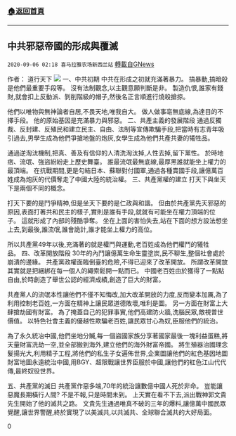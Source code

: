 ###  [:house:返回首頁](https://github.com/ourhimalayas/txt)
---

## 中共邪惡帝國的形成與覆滅
`2020-09-06 02:18 喜马拉雅农场新西兰站` [轉載自GNews](https://gnews.org/zh-hant/336704/)

作者： 道行天下
![](https://s3.amazonaws.com/gnews-media-offload/wp-content/uploads/2020/06/07223322/image0-85-2.jpg)
一、中共初期 中共在形成之初就充滿著暴力。 搞暴動,搞暗殺是他們最重要手段等。 沒有法制觀念,以主觀意願判斷是非。 製造仇恨,誰家有錢財,就會扣上反動派、剝削階級的帽子,然後名正言順進行燒殺搶掠。

他們以唯物與無神論者自居,不畏天地,唯我自大。 做人做事亳無底線,為達目的不擇手段。 他的原始基因是充滿暴力與邪惡。 二、共產主義的發展階段 通過反獨裁、反封建、反殖民和建立民主、自由、法制等宣傳欺騙手段,把當時有志青年吸引過去,男學生成為他們爭搶地盤的炮灰,女學生成為他們共產共妻的犧牲品。

通過逆淘汰機制,把真、善及有信仰的人清洗淘汰掉,人性去掉,留下黨性。 於時地痞、流氓、強盜紛紛走上歷史舞臺。 誰最流氓最無底線,最厚黑誰就能坐上權力的最頂端。 在抗戰期間,更是勾結日本、蘇聯對付國軍,通過各種賣國手段,讓億萬百姓成為炮灰的代價奪走了中國大陸的統治權。 三、共產黨權的建立 打天下與坐天下是兩個不同的概念。

打天下要的是鬥爭精神,但是坐天下要的是仁政與和諧。 但由於共產黨先天邪惡的原因,表面打著共和民主的樣子,實則是誰有手段,就就有可能坐在權力頂端的位子。 這就形成了內部的殘酷爭奪。 坐在上面的害怕失去,站在下面的想方設法想坐上去,到最後,誰流氓,誰會詭計,誰才能坐上權力的高位。

所以共產黨49年以後,充滿著的就是權鬥與運動,老百姓成為他們權鬥的犧牲品。 四、改革開放階段 30年的內鬥讓億萬生命生靈塗炭,民不聊生,整個社會處於崩潰的邊緣。 共產黨政權面臨倒臺的危險,不得已迎來了改革開放。 所謂改革開放其實就是把綑綁在每一個人的繩索鬆開一點而已。 中國老百姓由於獲得了一點點自由,於時創造了舉世公認的經濟成績,創造了巨大的財富。

共產黨人的流氓本性讓他們不僅不知悔改,加大改革開放的力度,反而變本加厲,為了利用控制老百姓,一方面在精神上讓民眾道德敗壞,唯利是圖。 另一方面在財富上大肆搶劫國有財富。 為了掩蓋自己的犯罪事實,他們高建防火牆,洗腦民眾,敵視普世價值。 以特色社會主義的優越性欺騙老百姓,讓民眾甘心為奴,臣服他們的統治。

為了永久統冶中國,他們坐地分贓,每一個盜國家族分享著國家最後一塊利益蛋糕,將天量財富洗劫一空,並全部搬到海外,建立他們的海外財富帝國。 將生殖器治國理念髮揚光大,利用精子工程,將他們的私生子女遍佈世界,企業圖讓他們的紅色基因地圖財富地圖永遠統治中國,用BGY、超限戰讓世界臣服於中國,讓他們的紅色江山代代傳,最終奴役世界。

五、共產黨的滅日 共產黨作惡多端,70年的統治讓數億中國人死於非命。 豈能讓惡魔長期橫行人間? 不是不報,只是時間未到。 上天實在看不下去,派出戰神郭文貴先生開始了他的滅共之路。 文貴先生通過唯真不破的三年的爆料,讓億萬中國民眾覺醒,讓世界警醒,終於實現了以美滅共,以共滅共、全球聯合滅共的大好局面。

0
